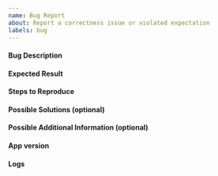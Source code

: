 ```yaml
---
name: Bug Report
about: Report a correctness issue or violated expectation
labels: bug
---
```


#### Bug Description

#### Expected Result

#### Steps to Reproduce

#### Possible Solutions (optional)

#### Possible Additional Information (optional)

#### App version

#### Logs
